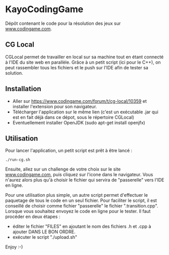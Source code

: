 # KayoCodingGame

Dépôt contenant le code pour la résolution des jeux sur www.codingame.com.

## CG Local

CGLocal permet de travailler en local sur sa machine tout en étant connecté à l'IDE du site web en parallèle. Grâce à un petit script (ici pour le C++), on peut rassembler tous les fichiers et le push sur l'IDE afin de tester sa solution.

## Installation
  
* Aller sur https://www.codingame.com/forum/t/cg-local/10359 et installer l'extension pour son navigateur.
* Télécharger l'application sur le même lien (c'est un exécutable .jar qui est en fait déjà dans ce dépot, sous le répertoire CGLocal)
* Eventuellement installer OpenJDK (sudo apt-get install openjfx)

## Utilisation

Pour lancer l'application, un petit script est prêt à être lancé : 

	./run-cg.sh

Ensuite, allez sur un challenge de votre choix sur le site www.codingame.com, puis cliquez sur l'icone dans le navigateur.
Vous n'aurez alors plus qu'à choisir le fichier qui servira de "passerelle" vers l'IDE en ligne. 

Pour une utilisation plus simple, un autre script permet d'effectuer le paquetage de tous le code en un seul fichier. Pour faciliter le script, il est conseillé de choisir comme fichier "passerelle" le fichier ".transition.cpp". Lorsque vous souhaitez envoyez le code en ligne pour le tester. Il faut procéder en deux étapes :

* éditer le fichier "FILES" en ajoutant le nom des fichiers .h et .cpp à ajouter DANS LE BON ORDRE.
* exécuter le script "./upload.sh"

Enjoy :-)


